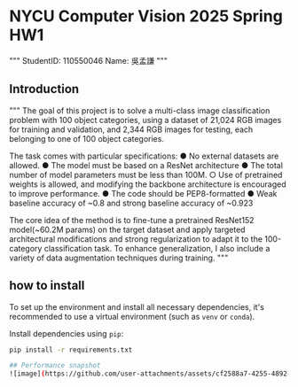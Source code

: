 # NYCU Computer Vision 2025 Spring HW1
"""
StudentID: 110550046
Name: 吳孟謙
"""
## Introduction
"""
The goal of this project is to solve a multi-class image classification problem with 100 object categories, using a dataset of 21,024 RGB images for training and validation, and 2,344 RGB images for testing, each belonging to one of 100 object categories.

The task comes with particular specifications:
●	No external datasets are allowed.
●	The model must be based on a ResNet architecture
●	The total number of model parameters must be less than 100M.
○	Use of pretrained weights is allowed, and modifying the backbone architecture is encouraged to improve performance.
●	The code should be PEP8-formatted
●	Weak baseline accuracy of ~0.8 and strong baseline accuracy of ~0.923

The core idea of the method is to fine-tune a pretrained ResNet152 model(~60.2M params) on the target dataset and apply targeted architectural modifications and strong regularization to adapt it to the 100-category classification task. To enhance generalization, I also include a variety of data augmentation techniques during training.
"""
## how to install
To set up the environment and install all necessary dependencies, it's recommended to use a virtual environment (such as `venv` or `conda`).

Install dependencies using `pip`:

```bash
pip install -r requirements.txt

## Performance snapshot
![image](https://github.com/user-attachments/assets/cf2588a7-4255-4892-87ca-a260a78da767)
